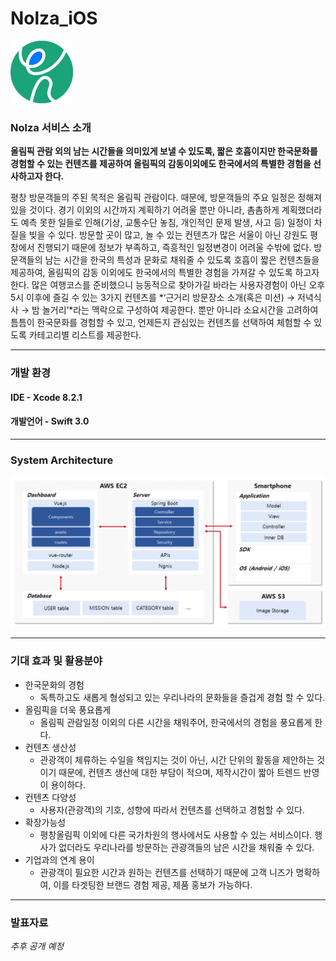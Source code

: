 # Nolza_iOS  

<img src="./source/Nolza_icon.png" width="100">

### Nolza 서비스 소개  

**올림픽 관람 외의 남는 시간들을 의미있게 보낼 수 있도록, 짧은 호흡이지만 한국문화를 경험할 수 있는 컨텐츠를 제공하여 올림픽의 감동이외에도 한국에서의 특별한 경험을 선사하고자 한다.**  

평창 방문객들의 주된 목적은 올림픽 관람이다. 때문에, 방문객들의 주요 일정은 정해져 있을 것이다. 경기 이외의 시간까지 계획하기 어려울 뿐만 아니라, 촘촘하게 계획했더라도 예측 못한 일들로 인해(기상, 교통수단 놓침, 개인적인 문제 발생, 사고 등) 일정이 차질을 빚을 수 있다. 방문할 곳이 많고, 놀 수 있는 컨텐츠가 많은 서울이 아닌 강원도 평창에서 진행되기 때문에 정보가 부족하고, 즉흥적인 일정변경이 어려울 수밖에 없다. 방문객들의 남는 시간을 한국의 특성과 문화로 채워줄 수 있도록 호흡이 짧은  컨텐츠들을 제공하여, 올림픽의 감동 이외에도 한국에서의 특별한 경험을 가져갈 수 있도록 하고자 한다. 많은 여행코스를 준비했으니 능동적으로 찾아가길 바라는 사용자경험이 아닌 오후 5시 이후에 즐길 수 있는 3가지 컨텐츠를 *‘근거리 방문장소 소개(혹은 미션) → 저녁식사 → 밤 놀거리‘*라는 맥락으로 구성하여 제공한다. 뿐만 아니라 소요시간을 고려하여 틈틈이 한국문화를 경험할 수 있고, 언제든지 관심있는 컨텐츠를 선택하여 체험할 수 있도록 카테고리별 리스트를 제공한다.

***

### 개발 환경  
#### IDE - Xcode 8.2.1
#### 개발언어 - Swift 3.0

***

### System Architecture  

![System Architecture](./source/system_arch.png)  

***

### 기대 효과 및 활용분야  

* 한국문화의 경험  
	* 독특하고도 새롭게 형성되고 있는 우리나라의 문화들을 즐겁게 경험 할 수 있다.  
* 올림픽을 더욱 풍요롭게  
	* 올림픽 관람일정 이외의 다른 시간을 채워주어, 한국에서의 경험을 풍요롭게 한다.  
* 컨텐츠 생산성  
	* 관광객이 체류하는 수일을 책임지는 것이 아닌, 시간 단위의 활동을 제안하는 것이기 때문에, 컨텐츠 생산에 대한 부담이 적으며, 제작시간이 짧아 트렌드 반영이 용이하다.  
* 컨텐츠 다양성  
	* 사용자(관광객)의 기호, 성향에 따라서 컨텐츠를 선택하고 경험할 수 있다.  
* 확장가능성  
	* 평창올림픽 이외에 다른 국가차원의 행사에서도 사용할 수 있는 서비스이다. 행사가 없더라도 우리나라를 방문하는 관광객들의 남은 시간을 채워줄 수 있다.  
* 기업과의 연계 용이  
	* 관광객이 필요한 시간과 원하는 컨텐츠를 선택하기 때문에 고객 니즈가 명확하여, 이를 타겟팅한 브랜드 경험 제공, 제품 홍보가 가능하다.  

***

### 발표자료  

*추후 공개 예정*  
